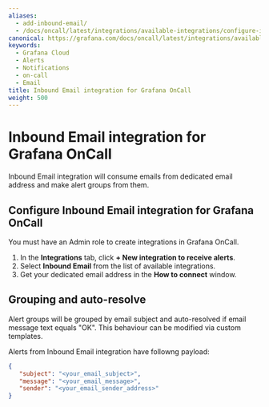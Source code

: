 ```yaml
---
aliases:
  - add-inbound-email/
  - /docs/oncall/latest/integrations/available-integrations/configure-inbound-email/
canonical: https://grafana.com/docs/oncall/latest/integrations/available-integrations/configure-inbound-email/
keywords:
  - Grafana Cloud
  - Alerts
  - Notifications
  - on-call
  - Email
title: Inbound Email integration for Grafana OnCall
weight: 500
---
```


# Inbound Email integration for Grafana OnCall

Inbound Email integration will consume emails from dedicated email address and make alert groups from them.

## Configure Inbound Email integration for Grafana OnCall

You must have an Admin role to create integrations in Grafana OnCall.

1. In the **Integrations** tab, click **+ New integration to receive alerts**.
2. Select **Inbound Email** from the list of available integrations.
3. Get your dedicated email address in the **How to connect** window.

## Grouping and auto-resolve

Alert groups will be grouped by email subject and auto-resolved if email message text equals "OK".
This behaviour can be modified via custom templates.

Alerts from Inbound Email integration have followng payload:

```json
{
   "subject": "<your_email_subject>",
   "message": "<your_email_message>",
   "sender": "<your_email_sender_address>"
}
```
